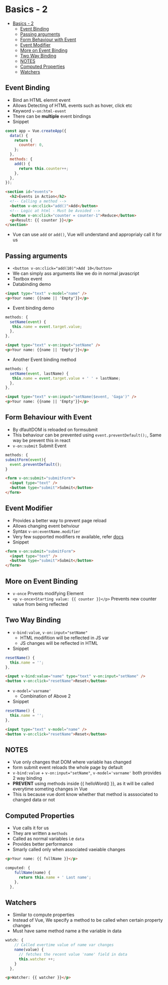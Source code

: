# Basics - 2

- [Basics - 2](#basics---2)
  - [Event Binding](#event-binding)
  - [Passing arguments](#passing-arguments)
  - [Form Behaviour with Event](#form-behaviour-with-event)
  - [Event Modifier](#event-modifier)
  - [More on Event Binding](#more-on-event-binding)
  - [Two Way Binding](#two-way-binding)
  - [NOTES](#notes)
  - [Computed Properties](#computed-properties)
  - [Watchers](#watchers)

## Event Binding

- Bind an HTML elemnt event
- Allows Detecting of HTML events such as hover, click etc
- Keyword `v-on:html-event`
- There can be **multiple** event bindings
- Snippet

```js
const app = Vue.createApp({
  data() {
    return {
      counter: 0,
    };
  },
  methods: {
    add() {
      return this.counter++;
    },
  },
});
```

```html
<section id="events">
  <h2>Events in Action</h2>
  <!-- Calling a method -->
  <button v-on:click="add()">Add</button>
  <!-- Logic at html - Must be Avoided -->
  <button v-on:click="counter = counter-1">Reduce</button>
  <p>Result: {{ counter }}</p>
</section>
```

- Vue can use `add` or `add()`, Vue will understand and approprialy call it for us

## Passing arguments

- `<button v-on:click="add(10)">Add 10</button>`
- We can simply ass arguments like we do in normal javascript
- Textbox event
- Databinding demo

```html
<input type="text" v-model="name" />
<p>Your name: {{name || 'Empty'}}</p>
```

- Event binding demo

```js
methods: {
  setName(event) {
   this.name = event.target.value;
  },
},
```

```html
<input type="text" v-on:input="setName" />
<p>Your name: {{name || 'Empty'}}</p>
```

- Another Event binding method

```js
methods: {
  setName(event, lastName) {
   this.name = event.target.value + ' ' + lastName;
  },
},
```

```html
<input type="text" v-on:input="setName($event, 'Gaga')" />
<p>Your name: {{name || 'Empty'}}</p>
```

## Form Behaviour with Event

- By dfaultDOM is reloaded on formsubmit
- This behaviour can be prevented using `event.preventDefault();`, Same way be prevent this in react
- `v-on:submit` Submit Event

```js
methods: {
submitForm(event){
  event.preventDefault();
}
```

```html
<form v-on:submit="submitForm">
  <input type="text" />
  <button type="submit">Submit</button>
</form>
```

## Event Modifier

- Provides a better way to prevent page reload
- Allows changing event behviour
- Syntax `v-on:eventName.modifier`
- Very few supported modifiers re available, refer [docs](https://vuejs.org/v2/guide/events.html#Event-Modifiers)
- Snippet

```html
<form v-on:submit="submitForm">
  <input type="text" />
  <button type="submit">Submit</button>
</form>
```

## More on Event Binding

- `v-once` Prvents modifying Element
- `<p v-once>Starting value: {{ counter }}</p>` Prevents new counter value from being reflected

## Two Way Binding

- `v-bind:value`, `v-on:input="setName"`
  - HTML modifition will be reflected in JS var
  - JS changes will be reflected in HTML
- Snippet

```js
resetName() {
  this.name = '';
},
```

```html
<input v-bind:value="name" type="text" v-on:input="setName" />
<button v-on:click="resetName">Reset</button>
```

- `v-model='varname'`
  - Combination of Above 2
- Snippet

```js
resetName() {
  this.name = '';
},
```

```html
<input type="text" v-model="name" />
<button v-on:click="resetName">Reset</button>
```

## NOTES

- Vue only changes that DOM where variable has changed
- form submit event reloads the whole page by default
- `v-bind:value` + `v-on:input="setName"`, `v-model='varname'` both provides 2 way binding
- **PREVENT** using methods inside {{ helloWord() }}, as it will be called everytime someting changes in Vue
- This is because vue dont know whether that method is asssociated to changed data or not

## Computed Properties

- Vue calls it for us
- They are written a `methods`
- Called as normal variables i.e `data`
- Provides better performance
- Smarly called only when associated vaeiable changes

```html
<p>Your name: {{ fullName }}</p>
```

```js
computed: {
    fullName(name) {
      return this.name + ' Last name';
    },
  },
```

## Watchers

- Similar to compute properties
- Instead of Vue, We specify a method to be called when certain property changes
- Must have same method name a the variable in data

```js
watch: {
    // Called evertime value of name var changes
    name(value) {
      // fetches the recent value 'name' field in data
      this.watcher ++;
    }
  },
```

```html
<p>Watcher: {{ watcher }}</p>
```
